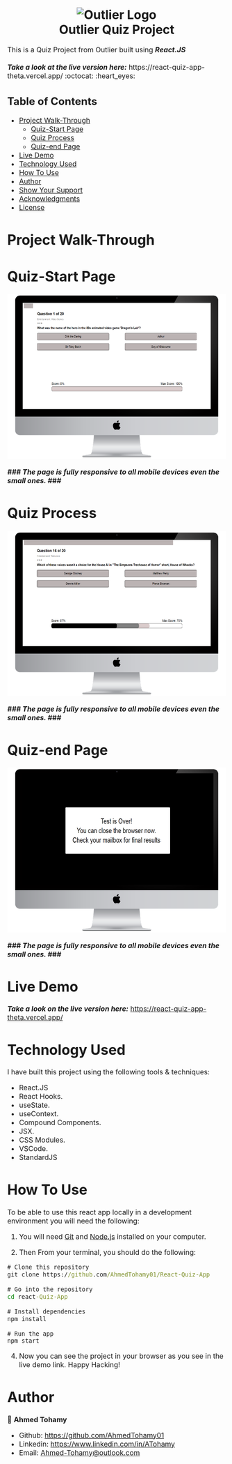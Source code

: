 
<h1 align="center">
  <img title="Outlier" src="https://pbs.twimg.com/profile_images/1158820124540821504/_G2GCB9n_400x400.jpg" alt="Outlier Logo" width="200" />
  <br>
  Outlier Quiz Project
</h1>

<p><font size="3">
  This is a Quiz Project from Outlier built using <strong><em>React.JS</em></strong> 
  <br><br> 
  <strong><em>Take a look at the live version here:</em></strong> https://react-quiz-app-theta.vercel.app/ :octocat: :heart_eyes:

</p>


## Table of Contents

- [Project Walk-Through](#project-walk-through)
  - [Quiz-Start Page](#quiz-start-Page)
  - [Quiz Process](#quiz-process)
  - [Quiz-end Page](#quiz-end-page)
- [Live Demo](#live-demo)
- [Technology Used](#technology-used)
- [How To Use](#how-to-use)
- [Author](#author)
- [Show Your Support](#show-your-support)
- [Acknowledgments](#acknowledgments)
- [License](#license)




# Project Walk-Through

 # Quiz-Start Page

<div align="center"><a name="menu"></a>

![ScreenShot](/public/img/readme/1.png)
</div>


***### The page is fully responsive to all mobile devices even the small ones. ###***

 # Quiz Process
 
 <div align="center"><a name="menu"></a>

![ScreenShot](/public/img/readme/2.png)
</div>

***### The page is fully responsive to all mobile devices even the small ones. ###***


 # Quiz-end Page
 
<div align="center"><a name="menu"></a>

![ScreenShot](/public/img/readme/3.png)
</div>


***### The page is fully responsive to all mobile devices even the small ones. ###***

# Live Demo

***Take a look on the live version here:*** https://react-quiz-app-theta.vercel.app/


# Technology Used

I have built this project using the following tools & techniques:
- React.JS
- React Hooks.
- useState.
- useContext.
- Compound Components.
- JSX.
- CSS Modules.
- VSCode.
- StandardJS


# How To Use

To be able to use this react app locally in a development environment you will need the following:

1) You will need [Git](https://git-scm.com) and [Node.js](https://nodejs.org/en/download/) installed on your computer.

2) Then From your terminal, you should do the following:

```cmd
# Clone this repository
git clone https://github.com/AhmedTohamy01/React-Quiz-App

# Go into the repository
cd react-Quiz-App

# Install dependencies
npm install 

# Run the app
npm start

```

4) Now you can see the project in your browser as you see in the live demo link. 
Happy Hacking!


# Author

👤 **Ahmed Tohamy**
- Github: https://github.com/AhmedTohamy01
- Linkedin: https://www.linkedin.com/in/ATohamy
- Email: Ahmed-Tohamy@outlook.com




